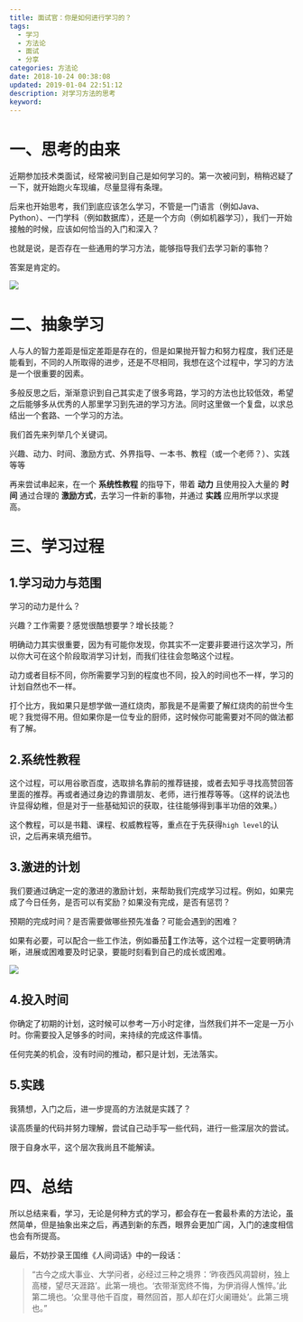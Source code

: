 ```yaml
---
title: 面试官：你是如何进行学习的？
tags:
  - 学习
  - 方法论
  - 面试
  - 分享
categories: 方法论
date: 2018-10-24 00:38:08
updated: 2019-01-04 22:51:12
description: 对学习方法的思考
keyword:
---
```


# 一、思考的由来

近期参加技术类面试，经常被问到自己是如何学习的。第一次被问到，稍稍迟疑了一下，就开始跑火车现编，尽量显得有条理。

后来也开始思考，我们到底应该怎么学习，不管是一门语言（例如Java、Python）、一门学科（例如数据库），还是一个方向（例如机器学习），我们一开始接触的时候，应该如何恰当的入门和深入？

也就是说，是否存在一些通用的学习方法，能够指导我们去学习新的事物？

答案是肯定的。

![](https://ws1.sinaimg.cn/large/006tNbRwgy1fwinuznvr0j30m80etdi1.jpg)



<!-- more -->

# 二、抽象学习

人与人的智力差距是恒定差距是存在的，但是如果抛开智力和努力程度，我们还是能看到，不同的人所取得的进步，还是不尽相同，我想在这个过程中，学习的方法是一个很重要的因素。

多般反思之后，渐渐意识到自己其实走了很多弯路，学习的方法也比较低效，希望之后能够多从优秀的人那里学习到先进的学习方法。同时这里做一个复盘，以求总结出一个套路、一个学习的方法。


我们首先来列举几个关键词。

兴趣、动力、时间、激励方式、外界指导、一本书、教程（或一个老师？）、实践等等


再来尝试串起来，在一个 **系统性教程** 的指导下，带着 **动力** 且使用投入大量的 **时间** 通过合理的 **激励方式**，去学习一件新的事物，并通过 **实践** 应用所学以求提高。

# 三、学习过程


## 1.学习动力与范围

学习的动力是什么？

兴趣？工作需要？感觉很酷想要学？增长技能？

明确动力其实很重要，因为有可能你发现，你其实不一定要非要进行这次学习，所以你大可在这个阶段取消学习计划，而我们往往会忽略这个过程。

动力或者目标不同，你所需要学习到的程度也不同，投入的时间也不一样，学习的计划自然也不一样。

打个比方，我如果只是想学做一道红烧肉，那我是不是需要了解红烧肉的前世今生呢？我觉得不用。但如果你是一位专业的厨师，这时候你可能需要对不同的做法都有了解。

## 2.系统性教程

这个过程，可以用谷歌百度，选取排名靠前的推荐链接，或者去知乎寻找高赞回答里面的推荐。再或者通过身边的靠谱朋友、老师，进行推荐等等。（这样的说法也许显得幼稚，但是对于一些基础知识的获取，往往能够得到事半功倍的效果。）

这个教程，可以是书籍、课程、权威教程等，重点在于先获得`high level`的认识，之后再来填充细节。


##  3.激进的计划

我们要通过确定一定的激进的激励计划，来帮助我们完成学习过程。例如，如果完成了今日任务，是否可以有奖励？如果没有完成，是否有惩罚？

预期的完成时间？是否需要做哪些预先准备？可能会遇到的困难？

如果有必要，可以配合一些工作法，例如番茄🍅工作法等，这个过程一定要明确清晰，进展或困难要及时记录，要能时刻看到自己的成长或困难。

![](https://ws3.sinaimg.cn/large/006tNc79gy1fyuy40hxhtj30zk0rmdiz.jpg)

##  4.投入时间

你确定了初期的计划，这时候可以参考一万小时定律，当然我们并不一定是一万小时。你需要投入足够多的时间，来持续的完成这件事情。

任何完美的机会，没有时间的推动，都只是计划，无法落实。

##  5.实践

我猜想，入门之后，进一步提高的方法就是实践了？

读高质量的代码并努力理解，尝试自己动手写一些代码，进行一些深层次的尝试。

限于自身水平，这个层次我尚且不能解读。

# 四、总结

所以总结来看，学习，无论是何种方式的学习，都会存在一套最朴素的方法论，虽然简单，但是抽象出来之后，再遇到新的东西，眼界会更加广阔，入门的速度相信也会有所提高。

最后，不妨抄录王国维《人间词话》中的一段话：

> “古今之成大事业、大学问者，必经过三种之境界：‘昨夜西风凋碧树，独上高楼，望尽天涯路’。此第一境也。‘衣带渐宽终不悔，为伊消得人憔悴。’此第二境也。‘众里寻他千百度，蓦然回首，那人却在灯火阑珊处’。此第三境也。”


